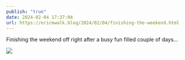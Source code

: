 ```yaml
---
publish: "true"
date: 2024-02-04 17:37:04
url: https://ericmwalk.blog/2024/02/04/finishing-the-weekend.html
---
```


Finishing the weekend off right after a busy fun filled couple of days…

![](https://ericmwalk.blog/uploads/2024/img-7758.jpeg)